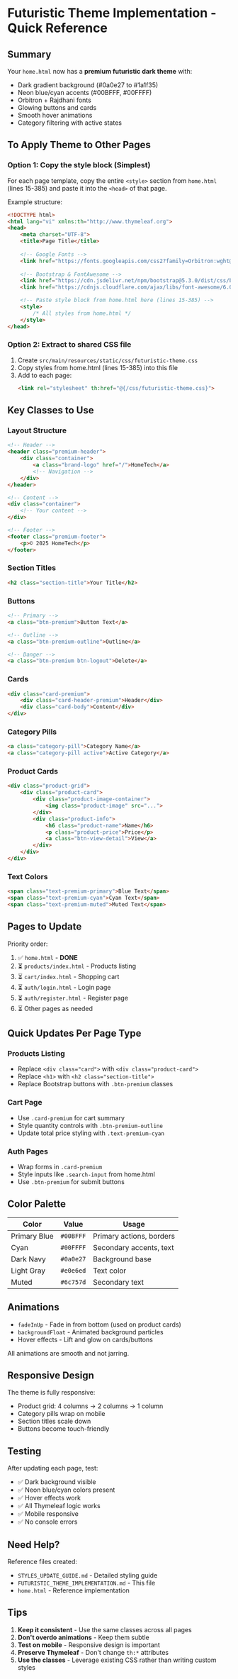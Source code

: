 # Futuristic Theme Implementation - Quick Reference

## Summary

Your `home.html` now has a **premium futuristic dark theme** with:
- Dark gradient background (#0a0e27 to #1a1f35)
- Neon blue/cyan accents (#00BFFF, #00FFFF)
- Orbitron + Rajdhani fonts
- Glowing buttons and cards
- Smooth hover animations
- Category filtering with active states

## To Apply Theme to Other Pages

### Option 1: Copy the style block (Simplest)

For each page template, copy the entire `<style>` section from `home.html` (lines 15-385) and paste it into the `<head>` of that page.

Example structure:
```html
<!DOCTYPE html>
<html lang="vi" xmlns:th="http://www.thymeleaf.org">
<head>
    <meta charset="UTF-8">
    <title>Page Title</title>
    
    <!-- Google Fonts -->
    <link href="https://fonts.googleapis.com/css2?family=Orbitron:wght@400;700;900&family=Rajdhani:wght@300;400;600;700&display=swap" rel="stylesheet">
    
    <!-- Bootstrap & FontAwesome -->
    <link href="https://cdn.jsdelivr.net/npm/bootstrap@5.3.0/dist/css/bootstrap.min.css" rel="stylesheet">
    <link href="https://cdnjs.cloudflare.com/ajax/libs/font-awesome/6.0.0/css/all.min.css" rel="stylesheet">

    <!-- Paste style block from home.html here (lines 15-385) -->
    <style>
        /* All styles from home.html */
    </style>
</head>
```

### Option 2: Extract to shared CSS file

1. Create `src/main/resources/static/css/futuristic-theme.css`
2. Copy styles from home.html (lines 15-385) into this file
3. Add to each page:
   ```html
   <link rel="stylesheet" th:href="@{/css/futuristic-theme.css}">
   ```

## Key Classes to Use

### Layout Structure
```html
<!-- Header -->
<header class="premium-header">
    <div class="container">
        <a class="brand-logo" href="/">HomeTech</a>
        <!-- Navigation -->
    </div>
</header>

<!-- Content -->
<div class="container">
    <!-- Your content -->
</div>

<!-- Footer -->
<footer class="premium-footer">
    <p>© 2025 HomeTech</p>
</footer>
```

### Section Titles
```html
<h2 class="section-title">Your Title</h2>
```

### Buttons
```html
<!-- Primary -->
<a class="btn-premium">Button Text</a>

<!-- Outline -->
<a class="btn-premium-outline">Outline</a>

<!-- Danger -->
<a class="btn-premium btn-logout">Delete</a>
```

### Cards
```html
<div class="card-premium">
    <div class="card-header-premium">Header</div>
    <div class="card-body">Content</div>
</div>
```

### Category Pills
```html
<a class="category-pill">Category Name</a>
<a class="category-pill active">Active Category</a>
```

### Product Cards
```html
<div class="product-grid">
    <div class="product-card">
        <div class="product-image-container">
            <img class="product-image" src="...">
        </div>
        <div class="product-info">
            <h6 class="product-name">Name</h6>
            <p class="product-price">Price</p>
            <a class="btn-view-detail">View</a>
        </div>
    </div>
</div>
```

### Text Colors
```html
<span class="text-premium-primary">Blue Text</span>
<span class="text-premium-cyan">Cyan Text</span>
<span class="text-premium-muted">Muted Text</span>
```

## Pages to Update

Priority order:
1. ✅ `home.html` - **DONE**
2. ⏳ `products/index.html` - Products listing
3. ⏳ `cart/index.html` - Shopping cart
4. ⏳ `auth/login.html` - Login page
5. ⏳ `auth/register.html` - Register page
6. ⏳ Other pages as needed

## Quick Updates Per Page Type

### Products Listing
- Replace `<div class="card">` with `<div class="product-card">`
- Replace `<h1>` with `<h2 class="section-title">`
- Replace Bootstrap buttons with `.btn-premium` classes

### Cart Page
- Use `.card-premium` for cart summary
- Style quantity controls with `.btn-premium-outline`
- Update total price styling with `.text-premium-cyan`

### Auth Pages
- Wrap forms in `.card-premium`
- Style inputs like `.search-input` from home.html
- Use `.btn-premium` for submit buttons

## Color Palette

| Color | Value | Usage |
|-------|-------|-------|
| Primary Blue | `#00BFFF` | Primary actions, borders |
| Cyan | `#00FFFF` | Secondary accents, text |
| Dark Navy | `#0a0e27` | Background base |
| Light Gray | `#e0e6ed` | Text color |
| Muted | `#6c757d` | Secondary text |

## Animations

- `fadeInUp` - Fade in from bottom (used on product cards)
- `backgroundFloat` - Animated background particles
- Hover effects - Lift and glow on cards/buttons

All animations are smooth and not jarring.

## Responsive Design

The theme is fully responsive:
- Product grid: 4 columns → 2 columns → 1 column
- Category pills wrap on mobile
- Section titles scale down
- Buttons become touch-friendly

## Testing

After updating each page, test:
- ✅ Dark background visible
- ✅ Neon blue/cyan colors present
- ✅ Hover effects work
- ✅ All Thymeleaf logic works
- ✅ Mobile responsive
- ✅ No console errors

## Need Help?

Reference files created:
- `STYLES_UPDATE_GUIDE.md` - Detailed styling guide
- `FUTURISTIC_THEME_IMPLEMENTATION.md` - This file
- `home.html` - Reference implementation

## Tips

1. **Keep it consistent** - Use the same classes across all pages
2. **Don't overdo animations** - Keep them subtle
3. **Test on mobile** - Responsive design is important
4. **Preserve Thymeleaf** - Don't change `th:*` attributes
5. **Use the classes** - Leverage existing CSS rather than writing custom styles




